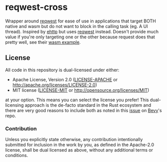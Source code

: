 # reqwest-cross
Wrapper around [reqwest][reqwest-url] for ease of use in applications that target BOTH native and wasm but do not want to block in the calling task (eg. A UI thread). Inspired by [ehttp](https://docs.rs/ehttp/0.2.0/ehttp/) but uses [reqwest][reqwest-url] instead. Doesn't provide much value if you're only targeting one or the other because request does that pretty well, see their [wasm example](https://github.com/seanmonstar/reqwest/tree/master/examples/wasm_github_fetch).

## License

All code in this repository is dual-licensed under either:

- Apache License, Version 2.0 ([LICENSE-APACHE](LICENSE-APACHE) or <http://apache.org/licenses/LICENSE-2.0>)
- MIT license ([LICENSE-MIT](LICENSE-MIT) or <http://opensource.org/licenses/MIT>)

at your option.
This means you can select the license you prefer!
This dual-licensing approach is the de-facto standard in the Rust ecosystem and there are very good reasons to include both as noted in
this [issue](https://github.com/bevyengine/bevy/issues/2373) on [Bevy](https://bevyengine.org)'s repo.

### Contribution

Unless you explicitly state otherwise, any contribution intentionally submitted
for inclusion in the work by you, as defined in the Apache-2.0 license, shall
be dual licensed as above, without any additional terms or conditions.


[reqwest-url]: https://docs.rs/reqwest/latest/reqwest/
